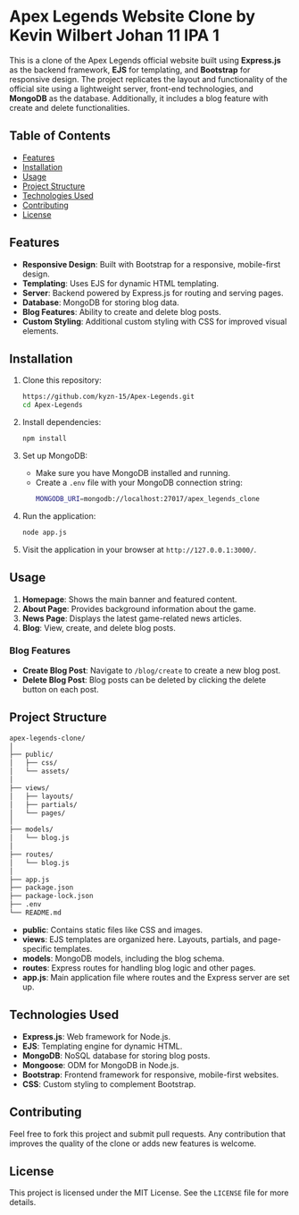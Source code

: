 # Apex Legends Website Clone by Kevin Wilbert Johan 11 IPA 1

This is a clone of the Apex Legends official website built using **Express.js** as the backend framework, **EJS** for templating, and **Bootstrap** for responsive design. The project replicates the layout and functionality of the official site using a lightweight server, front-end technologies, and **MongoDB** as the database. Additionally, it includes a blog feature with create and delete functionalities.

## Table of Contents
- [Features](#features)
- [Installation](#installation)
- [Usage](#usage)
- [Project Structure](#project-structure)
- [Technologies Used](#technologies-used)
- [Contributing](#contributing)
- [License](#license)

## Features

- **Responsive Design**: Built with Bootstrap for a responsive, mobile-first design.
- **Templating**: Uses EJS for dynamic HTML templating.
- **Server**: Backend powered by Express.js for routing and serving pages.
- **Database**: MongoDB for storing blog data.
- **Blog Features**: Ability to create and delete blog posts.
- **Custom Styling**: Additional custom styling with CSS for improved visual elements.

## Installation

1. Clone this repository:
   ```bash
   https://github.com/kyzn-15/Apex-Legends.git
   cd Apex-Legends
   ```

2. Install dependencies:
   ```bash
   npm install
   ```

3. Set up MongoDB:
   - Make sure you have MongoDB installed and running.
   - Create a `.env` file with your MongoDB connection string:
     ```bash
     MONGODB_URI=mongodb://localhost:27017/apex_legends_clone
     ```

4. Run the application:
   ```bash
   node app.js
   ```

5. Visit the application in your browser at `http://127.0.0.1:3000/`.

## Usage

1. **Homepage**: Shows the main banner and featured content.
2. **About Page**: Provides background information about the game.
3. **News Page**: Displays the latest game-related news articles.
4. **Blog**: View, create, and delete blog posts.

### Blog Features

- **Create Blog Post**: Navigate to `/blog/create` to create a new blog post.
- **Delete Blog Post**: Blog posts can be deleted by clicking the delete button on each post.

## Project Structure

```bash
apex-legends-clone/
│
├── public/
│   ├── css/
│   └── assets/
│
├── views/
│   ├── layouts/
│   ├── partials/
│   └── pages/
│
├── models/
│   └── blog.js
│
├── routes/
│   └── blog.js
│
├── app.js
├── package.json
├── package-lock.json
├── .env
└── README.md
```

- **public**: Contains static files like CSS and images.
- **views**: EJS templates are organized here. Layouts, partials, and page-specific templates.
- **models**: MongoDB models, including the blog schema.
- **routes**: Express routes for handling blog logic and other pages.
- **app.js**: Main application file where routes and the Express server are set up.

## Technologies Used

- **Express.js**: Web framework for Node.js.
- **EJS**: Templating engine for dynamic HTML.
- **MongoDB**: NoSQL database for storing blog posts.
- **Mongoose**: ODM for MongoDB in Node.js.
- **Bootstrap**: Frontend framework for responsive, mobile-first websites.
- **CSS**: Custom styling to complement Bootstrap.

## Contributing

Feel free to fork this project and submit pull requests. Any contribution that improves the quality of the clone or adds new features is welcome.

## License

This project is licensed under the MIT License. See the `LICENSE` file for more details.
